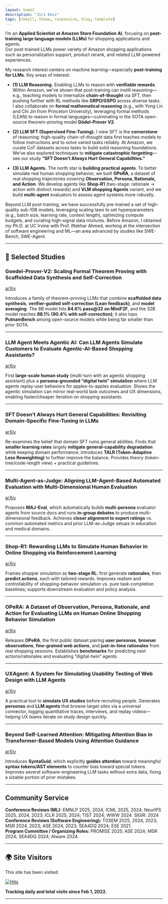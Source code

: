 ```yaml
---
layout: home2
description: "Jiri Gesi"
tags: [Jekyll, theme, responsive, blog, template]
---
```


I’m an **Applied Scientist at Amazon Store Foundation AI**, focusing on **post-training large language models (LLMs)** for shopping applications and agents.  
Our post-trained LLMs power variety of Amazon shopping applications such as personalization support, product rerank, and related LLM-powered experiences.

My research interest centers on machine learning—especially **post-training for LLMs**. Key areas of interest:

- **(1) LLM Reasoning.** Enabling LLMs to reason with **verifiable rewards**. Within Amazon, we’ve shown that post-training can instill reasoning—e.g., teaching models to internalize **chain-of-thought** via SFT, then pushing further with RL methods like **GRPO/GSPO** across diverse tasks. I also collaborate on **formal mathematical reasoning** (e.g., with Yong Lin and Chi Jin from Princeton University), leveraging formal methods (LEAN) to reason in formal languages—culminating in the SOTA open-source theorem-proving model **Gödel-Prover V2**.

- **(2) LLM SFT (Supervised Fine-Tuning).** I view SFT is the **cornerstone** of reasoning: high-quality chain-of-thought data first teaches models to follow instructions and to solve varied tasks reliably. At Amazon, we curate CoT datasets across tasks to build solid reasoning foundations. We’ve also explored techniques to **mitigate catastrophic forgetting**—see our study **“SFT Doesn’t Always Hurt General Capabilities.”**

- **(3) LLM Agents.** The north star is **building practical agents**. To better simulate real human shopping behavior, we built **OPeRA**, a dataset of real shopping trajectories covering **Observation, Persona, Rationale, and Action**. We develop agents like **Shop-R1** (two-stage: rationale → action with distinct rewards) and **VLM shopping Agents** variant, and we build **multi-agent** evaluators to assess agent systems more robustly.

Beyond LLM post-training, we have successfully pre-trained a set of high-quality sub-10B models, leveraging scaling laws to set hyperparameters (e.g., batch size, learning rate, context length), optimizing compute budgets, and curating high-signal data mixtures. Before Amazon, I obtained my Ph.D. at UC Irvine with Prof. Iftekhar Ahmed, working at the intersection of software engineering and ML—an area advanced by studies like SWE-Bench, SWE-Agent.


---

## 📑 Selected Studies

### Goedel-Prover-V2: Scaling Formal Theorem Proving with Scaffolded Data Synthesis and Self-Correction
[arXiv](https://arxiv.org/abs/2508.03613)

Introduces a family of theorem-proving LLMs that combine **scaffolded data synthesis**, **verifier-guided self-correction (Lean feedback)**, and **model averaging**. The 8B model hits **84.6% pass@32 on MiniF2F**, and the 32B model reaches **88.1% (90.4% with self-correction)**; it also tops **PutnamBench** among open-source models while being far smaller than prior SOTA.

---

### LLM Agent Meets Agentic AI: Can LLM Agents Simulate Customers to Evaluate Agentic-AI-Based Shopping Assistants?
[arXiv](https://arxiv.org/abs/2509.21501)

First **large-scale human study** (multi-turn with an agentic shopping assistant) plus a **persona-grounded “digital twin” simulation** where LLM agents replay user behaviors for apples-to-apples evaluation. Shows the agentic simulation can mirror real-world task outcomes and UX dimensions, enabling faster/cheaper iteration on shopping assistants.

---

### SFT Doesn’t Always Hurt General Capabilities: Revisiting Domain-Specific Fine-Tuning in LLMs
[arXiv](https://arxiv.org/abs/2509.20758)

Re-examines the belief that domain SFT ruins general abilities. Finds that **smaller learning rates** largely **mitigate general-capability degradation** while keeping domain performance; introduces **TALR (Token-Adaptive Loss Reweighting)** to further improve the balance. Provides theory (token-tree/code-length view) + practical guidelines. 

---

### Multi-Agent-as-Judge: Aligning LLM-Agent-Based Automated Evaluation with Multi-Dimensional Human Evaluation
[arXiv](https://arxiv.org/abs/2507.21028)

Proposes **MAJ-Eval**, which automatically builds **multi-persona** evaluator agents from source docs and runs **in-group debates** to produce multi-dimensional feedback. Achieves **closer alignment to expert ratings** vs. common automated metrics and prior LLM-as-Judge setups in education and medical domains.

---

### Shop-R1: Rewarding LLMs to Simulate Human Behavior in Online Shopping via Reinforcement Learning
[arXiv](https://arxiv.org/abs/2507.17842)

Frames shopper simulation as **two-stage RL**: first generate **rationales**, then **predict actions**, each with tailored rewards. Improves realism and controllability of shopping-behavior simulation vs. pure task-completion baselines; supports downstream evaluation and policy analysis.

---

### OPeRA: A Dataset of Observation, Persona, Rationale, and Action for Evaluating LLMs on Human Online Shopping Behavior Simulation
[arXiv](https://arxiv.org/abs/2506.05606)

Releases **OPeRA**, the first public dataset pairing **user personas**, **browser observations**, **fine-grained web actions**, and **just-in-time rationales** from real shopping sessions. Establishes **benchmarks** for predicting next actions/rationales and evaluating “digital-twin” agents. 


---

### UXAgent: A System for Simulating Usability Testing of Web Design with LLM Agents
[arXiv](https://arxiv.org/abs/2504.09407) 

A practical tool to **simulate UX studies** before recruiting people. Generates **personas** and **LLM agents** that browse target sites via a universal connector, logging quantitative traces, interviews, and replay videos—helping UX teams iterate on study design quickly.

---

### Beyond Self-Learned Attention: Mitigating Attention Bias in Transformer-Based Models Using Attention Guidance
[arXiv](https://arxiv.org/abs/2402.16790)

Introduces **SyntaGuid**, which explicitly **guides attention** toward meaningful **syntax tokens/AST elements** to counter bias toward special tokens. Improves several software-engineering LLM tasks without extra data, fixing a sizable portion of prior mistakes.


---

## Community Service  

**Conference Reviews (ML):** EMNLP 2025, 2024; ICML 2025, 2024; NeurIPS 2025, 2024, 2023; ICLR 2025, 2024; TIST 2024; WWW 2024. SIGIR: 2024 
**Conference Reviews (Software Engineering):** TOSEM 2025, 2024, 2023; MSR 2024, 2023; ASE 2024, 2023; SEA4DQ 2024; ESE 2021.  
**Program Committee / Organizing Roles:** PROMISE 2025; ASE 2024; MSR 2024; SEA4DQ 2024; AIware 2024.
 

---

## 🌍 Site Visitors  

This site has been visited:  

[![Hits](https://hits.seeyoufarm.com/api/count/incr/badge.svg?url=https%3A%2F%2Fjirigesi.github.io&count_bg=%2379C83D&title_bg=%23555555&icon=&icon_color=%23E7E7E7&title=Visitors&edge_flat=false)](https://hits.seeyoufarm.com)  

**Tracking daily and total visits since Feb 1, 2022.**

---
